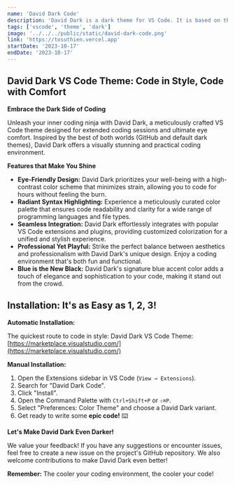 ```yaml
---
name: 'David Dark Code'
description: 'David Dark is a dark theme for VS Code. It is based on the github theme and the default dark theme. It is designed to be easy on the eyes and to be used for long periods of time.'
tags: ['vscode', 'theme', 'dark']
image: '../../../public/static/david-dark-code.png'
link: 'https://tosuthien.vercel.app'
startDate: '2023-10-17'
endDate: '2023-10-17'
---
```

## David Dark VS Code Theme:  Code in Style, Code with Comfort

**Embrace the Dark Side of Coding**

Unleash your inner coding ninja with David Dark, a meticulously crafted VS Code theme designed for extended coding sessions and ultimate eye comfort. Inspired by the best of both worlds (GitHub and default dark themes), David Dark offers a visually stunning and practical coding environment.

**Features that Make You Shine**

- **Eye-Friendly Design:**  David Dark prioritizes your well-being with a high-contrast color scheme that minimizes strain, allowing you to code for hours without feeling the burn.
- **Radiant Syntax Highlighting:**  Experience a meticulously curated color palette that ensures code readability and clarity for a wide range of programming languages and file types.
- **Seamless Integration:**  David Dark effortlessly integrates with popular VS Code extensions and plugins, providing customized colorization for a unified and stylish experience.
- **Professional Yet Playful:**  Strike the perfect balance between aesthetics and professionalism with David Dark's unique design. Enjoy a coding environment that's both fun and functional.
- **Blue is the New Black:**  David Dark's signature blue accent color adds a touch of elegance and sophistication to your code, making it stand out from the crowd.

## Installation: It's as Easy as 1, 2, 3!

**Automatic Installation:**

The quickest route to code in style: David Dark VS Code Theme: [https://marketplace.visualstudio.com/](https://marketplace.visualstudio.com/)

**Manual Installation:**

1. Open the Extensions sidebar in VS Code (`View → Extensions`).
2. Search for "David Dark Code".
3. Click "Install".
4. Open the Command Palette with `Ctrl+Shift+P` or `⇧⌘P`.
5. Select "Preferences: Color Theme" and choose a David Dark variant.
6. Get ready to write some **epic code!** ⌨️

**Let's Make David Dark Even Darker!**

We value your feedback! If you have any suggestions or encounter issues, feel free to create a new issue on the project's GitHub repository. We also welcome contributions to make David Dark even better!

**Remember:** The cooler your coding environment, the cooler your code! 
